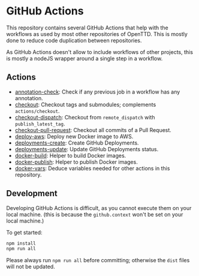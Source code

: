 # GitHub Actions

This repository contains several GitHub Actions that help with the workflows as used by most other repositories of OpenTTD.
This is mostly done to reduce code duplication between repositories.

As GitHub Actions doesn't allow to include workflows of other projects, this is mostly a nodeJS wrapper around a single step in a workflow.

## Actions

- [annotation-check](annotation-check/): Check if any previous job in a workflow has any annotation.
- [checkout](checkout/): Checkout tags and submodules; complements `actions/checkout`.
- [checkout-dispatch](checkout-dispatch/): Checkout from `remote_dispatch` with `publish_latest_tag`.
- [checkout-pull-request](checkout-pull-request/): Checkout all commits of a Pull Request.
- [deploy-aws](deploy-aws/): Deploy new Docker image to AWS.
- [deployments-create](deployments-create/): Create GitHub Deployments.
- [deployments-update](deployments-update/): Update GitHub Deployments status.
- [docker-build](docker-build/): Helper to build Docker images.
- [docker-publish](docker-publish/): Helper to publish Docker images.
- [docker-vars](docker-vars/): Deduce variables needed for other actions in this repository.

## Development

Developing GitHub Actions is difficult, as you cannot execute them on your local machine.
(this is because the `github.context` won't be set on your local machine.)

To get started:
```bash
npm install
npm run all
```

Please always run `npm run all` before committing; otherwise the `dist` files will not be updated.
